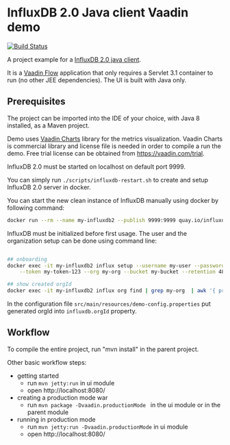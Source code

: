 # InfluxDB 2.0 Java client Vaadin demo

[![Build Status](https://travis-ci.org/rhajek/influx-demo.svg?branch=master)](https://travis-ci.org/influxdata/influxdb-java)

A project example for a [InfluxDB 2.0 java client]([https://github.com/bonitoo-io/influxdb-client-java]). 

It is a [Vaadin Flow](https://vaadin.com/flow) application that only requires a Servlet 3.1 container to run (no other JEE dependencies). 
The UI is built with Java only. 

## Prerequisites

The project can be imported into the IDE of your choice, with Java 8 installed, as a Maven project.

Demo uses [Vaadin Charts](https://vaadin.com/components/vaadin-charts) library for the metrics visualization. Vaadin Charts is
commercial library and license file is needed in order to compile a run the demo. Free trial license can be obtained from https://vaadin.com/trial.

InfluxDB 2.0 must be started on localhost on default port 9999.

You can simply run `./scripts/influxdb-restart.sh` to create and setup InfluxDB 2.0 server in docker. 

 You can start the new clean instance of InfluxDB manually using docker
by following command: 

```bash
docker run --rm --name my-influxdb2 --publish 9999:9999 quay.io/influxdb/influx:nightly
```

InfluxDB must be initialized before first usage. The user and the organization setup can be done using command line:

```bash

## onboarding
docker exec -it my-influxdb2 influx setup --username my-user --password my-password \
    --token my-token-123 --org my-org --bucket my-bucket --retention 48 --force

## show created orgId    
docker exec -it my-influxdb2 influx org find | grep my-org  | awk '{ print $1 }'

```
In the configuration file `src/main/resources/demo-config.properties` put generated orgId into `influxdb.orgId` property.

## Workflow

To compile the entire project, run "mvn install" in the parent project.

Other basic workflow steps:

- getting started
  - run `mvn jetty:run` in ui module
  - open http://localhost:8080/
- creating a production mode war
  - run `mvn package -Dvaadin.productionMode ` in the ui module or in the parent module
- running in production mode
  - run `mvn jetty:run -Dvaadin.productionMode` in ui module
  - open http://localhost:8080/
